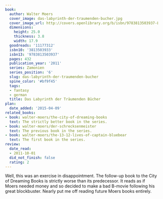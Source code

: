 ```yaml
---
book:
  author: Walter Moers
  cover_image: das-labyrinth-der-traumenden-bucher.jpg
  cover_image_url: http://covers.openlibrary.org/b/isbn/9783813503937-L.jpg
  dimensions:
    height: 25.0
    thickness: 3.8
    width: 17.9
  goodreads: '11177312'
  isbn10: '3813503933'
  isbn13: '9783813503937'
  pages: 432
  publication_year: '2011'
  series: Zamonien
  series_position: '6'
  slug: das-labyrinth-der-traumenden-bucher
  spine_color: '#bf9f45'
  tags:
  - fantasy
  - german
  title: Das Labyrinth der Träumenden Bücher
plan:
  date_added: '2015-04-09'
related_books:
- book: walter-moers/the-city-of-dreaming-books
  text: The strictly better book in the series.
- book: walter-moers/der-schrecksenmeister
  text: The previous book in the series.
- book: walter-moers/the-13-12-lives-of-captain-bluebear
  text: The first book in the series.
review:
  date_read:
  - 2011-10-01
  did_not_finish: false
  rating: 2
---
```

Well, this was an exercise in disappointment. The follow-up book to the City of Dreaming Books is strictly worse than
its predecessor. It reads as if Moers needed money and so decided to make a bad B-movie following his great blockbuster.
Nearly put me off reading future Moers books entirely.
